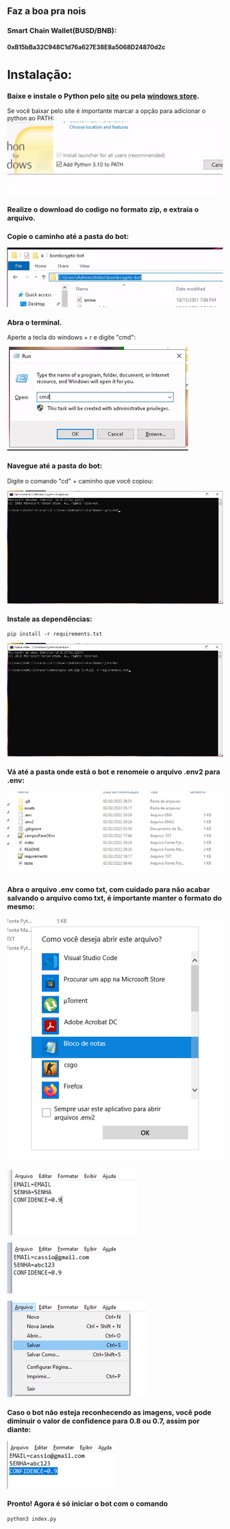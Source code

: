 ## Faz a boa pra nois

### Smart Chain Wallet(BUSD/BNB):

#### 0xB15bBa32C948C1d76a627E38E8a5068D24870d2c

# Instalação:

### Baixe e instale o Python pelo [site](https://www.python.org/downloads/) ou pela [windows store](https://www.microsoft.com/p/python-37/9nj46sx7x90p?activetab=pivot:overviewtab).

Se você baixar pelo site é importante marcar a opção para adicionar o
python ao PATH:
![Check Add python to PATH](assets/readme/path.png)

### Realize o download do codigo no formato zip, e extraia o arquivo.

### Copie o caminho até a pasta do bot:

![caminho](assets/readme/address.png)

### Abra o terminal.

Aperte a tecla do windows + r e digite "cmd":

![launch terminal](assets/readme/cmd.png)

### Navegue até a pasta do bot:

Digite o comando "cd" + caminho que você copiou:

![cd](assets/readme/cd.png)

### Instale as dependências:

```
pip install -r requirements.txt
```

![pip](assets/readme/pip.png)

### Vá até a pasta onde está o bot e renomeie o arquivo .env2 para .env:

![env2](assets/readme/env2.png)

### Abra o arquivo .env como txt, com cuidado para não acabar salvando o arquivo como txt, é importante manter o formato do mesmo:

![blocoDeNotas](assets/readme/blocoDeNotas.png)

![blocoDeNotasAberto](assets/readme/blocoDeNotasAberto.png)

![blocoDeNotasAbertoSubstituido](assets/readme/blocoDeNotasAbertoSubstituido.png)

![blocoDeNotasAbertoSubstituidoSalvar](assets/readme/blocoDeNotasAbertoSubstituidoSalvar.png)

### Caso o bot não esteja reconhecendo as imagens, você pode diminuir o valor de confidence para 0.8 ou 0.7, assim por diante:

![confidence](assets/readme/confidence.png)

### Pronto! Agora é só iniciar o bot com o comando

```
python3 index.py
```
